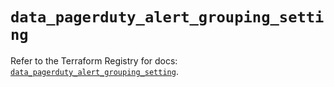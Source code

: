 # `data_pagerduty_alert_grouping_setting`

Refer to the Terraform Registry for docs: [`data_pagerduty_alert_grouping_setting`](https://registry.terraform.io/providers/pagerduty/pagerduty/3.26.2/docs/data-sources/alert_grouping_setting).
